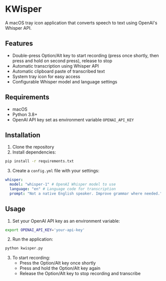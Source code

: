 # KWisper

A macOS tray icon application that converts speech to text using OpenAI's Whisper API.

## Features

- Double-press Option/Alt key to start recording (press once shortly, then press and hold on second press), release to stop
- Automatic transcription using Whisper API
- Automatic clipboard paste of transcribed text
- System tray icon for easy access
- Configurable Whisper model and language settings

## Requirements

- macOS
- Python 3.8+
- OpenAI API key set as environment variable `OPENAI_API_KEY`

## Installation

1. Clone the repository
2. Install dependencies:

```bash
pip install -r requirements.txt
```

3. Create a `config.yml` file with your settings:

```yaml
whisper:
  model: "whisper-1" # OpenAI Whisper model to use
  language: "en" # Language code for transcription
  prompt: "Not a native English speaker. Improve grammar where needed." # Optional prompt to guide transcription
```

## Usage

1. Set your OpenAI API key as an environment variable:

```bash
export OPENAI_API_KEY='your-api-key'
```

2. Run the application:

```bash
python kwisper.py
```

3. To start recording:
   - Press the Option/Alt key once shortly
   - Press and hold the Option/Alt key again
   - Release the Option/Alt key to stop recording and transcribe
